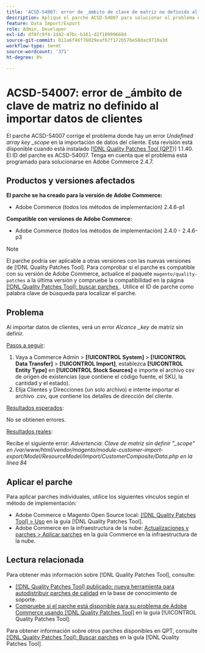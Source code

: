 ```yaml
---
title: 'ACSD-54007: error de _ámbito de clave de matriz no definido al importar datos de clientes'
description: Aplique el parche ACSD-54007 para solucionar el problema de Adobe Commerce donde se muestra un error Undefined array key _scope al importar datos del cliente.
feature: Data Import/Export
role: Admin, Developer
exl-id: df0fc9f4-1d42-47bc-b161-d2f109996684
source-git-commit: 011a6f46f76029eaf67f172b576e58dac9710a3d
workflow-type: tm+mt
source-wordcount: '371'
ht-degree: 0%

---
```


# ACSD-54007: error de _ámbito de clave de matriz no definido al importar datos de clientes

El parche ACSD-54007 corrige el problema donde hay un error *Undefined array key _scope* en la importación de datos del cliente. Esta revisión está disponible cuando está instalado [[!DNL Quality Patches Tool (QPT)]](https://experienceleague.adobe.com/en/docs/commerce-operations/tools/quality-patches-tool/quality-patches-tool-to-self-serve-quality-patches) 1.1.40. El ID del parche es ACSD-54007. Tenga en cuenta que el problema está programado para solucionarse en Adobe Commerce 2.4.7.

## Productos y versiones afectados

**El parche se ha creado para la versión de Adobe Commerce:**

* Adobe Commerce (todos los métodos de implementación) 2.4.6-p1

**Compatible con versiones de Adobe Commerce:**

* Adobe Commerce (todos los métodos de implementación) 2.4.0 - 2.4.6-p3

>[!NOTE]
>
>El parche podría ser aplicable a otras versiones con las nuevas versiones de [!DNL Quality Patches Tool]. Para comprobar si el parche es compatible con su versión de Adobe Commerce, actualice el paquete `magento/quality-patches` a la última versión y compruebe la compatibilidad en la página [[!DNL Quality Patches Tool]: buscar parches ](https://experienceleague.adobe.com/tools/commerce-quality-patches/index.html). Utilice el ID de parche como palabra clave de búsqueda para localizar el parche.

## Problema

Al importar datos de clientes, verá un error *Alcance _key* de matriz sin definir.

<u>Pasos a seguir</u>:

1. Vaya a Commerce Admin > **[!UICONTROL System]** > **[!UICONTROL Data Transfer]** > **[!UICONTROL Import]**, establezca **[!UICONTROL Entity Type]** en **[!UICONTROL Stock Sources]** e importe el archivo csv de origen de existencias (que contiene el código fuente, el SKU, la cantidad y el estado).
1. Elija Clientes y Direcciones (un solo archivo) e intente importar el archivo .csv, que contiene los detalles de dirección del cliente.

<u>Resultados esperados</u>:

No se obtienen errores.

<u>Resultados reales</u>:

Recibe el siguiente error: *Advertencia: Clave de matriz sin definir &quot;_scope&quot; en /var/www/html/vendor/magento/module-customer-import-export/Model/ResourceModel/Import/CustomerComposite/Data.php en la línea 84*

## Aplicar el parche

Para aplicar parches individuales, utilice los siguientes vínculos según el método de implementación:

* Adobe Commerce o Magento Open Source local: [[!DNL Quality Patches Tool] > Uso](/help/tools/quality-patches-tool/usage.md) en la guía [!DNL Quality Patches Tool].
* Adobe Commerce en la infraestructura de la nube: [Actualizaciones y parches > Aplicar parches](https://experienceleague.adobe.com/docs/commerce-cloud-service/user-guide/develop/upgrade/apply-patches.html) en la guía Commerce en la infraestructura de la nube.

## Lectura relacionada

Para obtener más información sobre [!DNL Quality Patches Tool], consulte:

* [[!DNL Quality Patches Tool] publicado: nueva herramienta para autodistribuir parches de calidad](https://experienceleague.adobe.com/en/docs/commerce-operations/tools/quality-patches-tool/quality-patches-tool-to-self-serve-quality-patches) en la base de conocimiento de soporte.
* [Compruebe si el parche está disponible para su problema de Adobe Commerce usando [!DNL Quality Patches Tool]](/help/tools/quality-patches-tool/patches-available-in-qpt/check-patch-for-magento-issue-with-magento-quality-patches.md) en la guía [!UICONTROL Quality Patches Tool].


Para obtener información sobre otros parches disponibles en QPT, consulte [[!DNL Quality Patches Tool]: Buscar parches](https://experienceleague.adobe.com/tools/commerce-quality-patches/index.html) en la guía [!DNL Quality Patches Tool].
